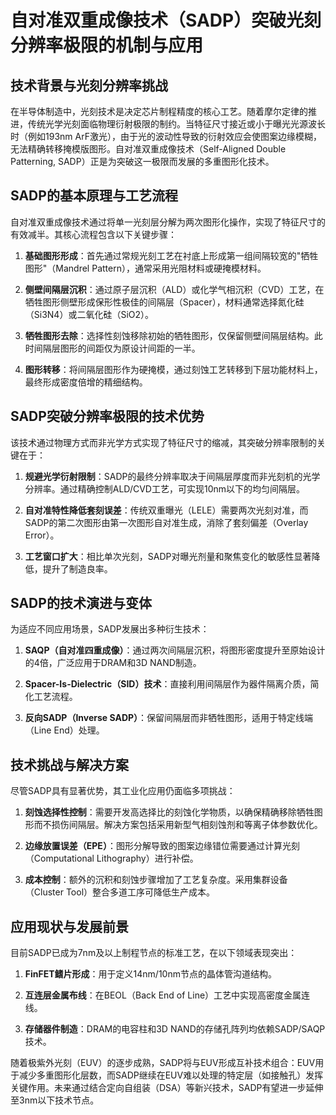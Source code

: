 # 自对准双重成像技术（SADP）突破光刻分辨率极限的机制与应用

## 技术背景与光刻分辨率挑战

在半导体制造中，光刻技术是决定芯片制程精度的核心工艺。随着摩尔定律的推进，传统光学光刻面临物理衍射极限的制约。当特征尺寸接近或小于曝光光源波长时（例如193nm ArF激光），由于光的波动性导致的衍射效应会使图案边缘模糊，无法精确转移掩模版图形。自对准双重成像技术（Self-Aligned Double Patterning, SADP）正是为突破这一极限而发展的多重图形化技术。

## SADP的基本原理与工艺流程

自对准双重成像技术通过将单一光刻层分解为两次图形化操作，实现了特征尺寸的有效减半。其核心流程包含以下关键步骤：

1. **基础图形形成**：首先通过常规光刻工艺在衬底上形成第一组间隔较宽的"牺牲图形"（Mandrel Pattern），通常采用光阻材料或硬掩模材料。

2. **侧壁间隔层沉积**：通过原子层沉积（ALD）或化学气相沉积（CVD）工艺，在牺牲图形侧壁形成保形性极佳的间隔层（Spacer），材料通常选择氮化硅（Si3N4）或二氧化硅（SiO2）。

3. **牺牲图形去除**：选择性刻蚀移除初始的牺牲图形，仅保留侧壁间隔层结构。此时间隔层图形的间距仅为原设计间距的一半。

4. **图形转移**：将间隔层图形作为硬掩模，通过刻蚀工艺转移到下层功能材料上，最终形成密度倍增的精细结构。

## SADP突破分辨率极限的技术优势

该技术通过物理方式而非光学方式实现了特征尺寸的缩减，其突破分辨率限制的关键在于：

1. **规避光学衍射限制**：SADP的最终分辨率取决于间隔层厚度而非光刻机的光学分辨率。通过精确控制ALD/CVD工艺，可实现10nm以下的均匀间隔层。

2. **自对准特性降低套刻误差**：传统双重曝光（LELE）需要两次光刻对准，而SADP的第二次图形由第一次图形自对准生成，消除了套刻偏差（Overlay Error）。

3. **工艺窗口扩大**：相比单次光刻，SADP对曝光剂量和聚焦变化的敏感性显著降低，提升了制造良率。

## SADP的技术演进与变体

为适应不同应用场景，SADP发展出多种衍生技术：

1. **SAQP（自对准四重成像）**：通过两次间隔层沉积，将图形密度提升至原始设计的4倍，广泛应用于DRAM和3D NAND制造。

2. **Spacer-Is-Dielectric（SID）技术**：直接利用间隔层作为器件隔离介质，简化工艺流程。

3. **反向SADP（Inverse SADP）**：保留间隔层而非牺牲图形，适用于特定线端（Line End）处理。

## 技术挑战与解决方案

尽管SADP具有显著优势，其工业化应用仍面临多项挑战：

1. **刻蚀选择性控制**：需要开发高选择比的刻蚀化学物质，以确保精确移除牺牲图形而不损伤间隔层。解决方案包括采用新型气相刻蚀剂和等离子体参数优化。

2. **边缘放置误差（EPE）**：图形分解导致的图案边缘错位需要通过计算光刻（Computational Lithography）进行补偿。

3. **成本控制**：额外的沉积和刻蚀步骤增加了工艺复杂度。采用集群设备（Cluster Tool）整合多道工序可降低生产成本。

## 应用现状与发展前景

目前SADP已成为7nm及以上制程节点的标准工艺，在以下领域表现突出：

1. **FinFET鳍片形成**：用于定义14nm/10nm节点的晶体管沟道结构。

2. **互连层金属布线**：在BEOL（Back End of Line）工艺中实现高密度金属连线。

3. **存储器件制造**：DRAM的电容柱和3D NAND的存储孔阵列均依赖SADP/SAQP技术。

随着极紫外光刻（EUV）的逐步成熟，SADP将与EUV形成互补技术组合：EUV用于减少多重图形化层数，而SADP继续在EUV难以处理的特定层（如接触孔）发挥关键作用。未来通过结合定向自组装（DSA）等新兴技术，SADP有望进一步延伸至3nm以下技术节点。